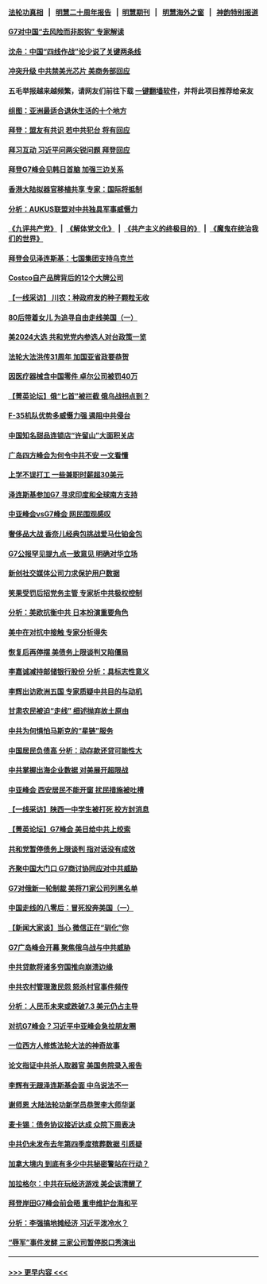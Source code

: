 #### [法轮功真相](https://github.com/gfw-breaker/truth/blob/master/README.md?t=0) &nbsp;&nbsp;|&nbsp;&nbsp; [明慧二十周年报告](https://github.com/gfw-breaker/mh-reports/blob/master/README.md?t=0) &nbsp;&nbsp;|&nbsp;&nbsp;[明慧期刊](https://github.com/gfw-breaker/mh-qikan) &nbsp;&nbsp;|&nbsp;&nbsp; [明慧海外之窗](https://github.com/gfw-breaker/mh-news/blob/master/README.md?t=0) &nbsp;&nbsp;|&nbsp;&nbsp; [神韵特别报道](https://github.com/gfw-breaker/mh-news/blob/master/shenyun.md?t=0)
#### [G7对中国“去风险而非脱钩” 专家解读](../pages/nf4514/n14001658.md?t=05222144) 
#### [沈舟：中国“四线作战”论少说了关键两条线](../pages/nf4514/n14001366.md?t=05222144) 
#### [冲突升级 中共禁美光芯片 美商务部回应](../pages/nf4514/n14001387.md?t=05222144) 
#### 五毛举报越来越频繁，请网友们前往下载 [一键翻墙软件](https://github.com/gfw-breaker/ssr-accounts)，并将此项目推荐给亲友
#### [组图：亚洲最适合退休生活的十个地方](../pages/nf4514/n13995203.md?t=05222144) 
#### [拜登：盟友有共识 若中共犯台 将有回应](../pages/nf4514/n14001419.md?t=05222144) 
#### [拜习互动 习近平问两尖锐问题 拜登回应](../pages/nf4514/n14001392.md?t=05222144) 
#### [拜登G7峰会见韩日首脑 加强三边关系](../pages/nf4514/n14001305.md?t=05222144) 
#### [香港大陆拟器官移植共享 专家：国际将抵制](../pages/nf4514/n14001065.md?t=05222144) 
#### [分析：AUKUS联盟对中共独具军事威慑力](../pages/nf4514/n13998385.md?t=05222144) 
#### [《九评共产党》](https://github.com/begood0513/9ping.md/blob/master/README.md) &nbsp;|&nbsp; [《解体党文化》](../../../../jtdwh.md/blob/master/README.md)  &nbsp;|&nbsp; [《共产主义的终极目的》](../../../../gczydzjmd.md/blob/master/README.md) &nbsp;|&nbsp; [《魔鬼在统治我们的世界》](../../../../mgztzwmdsj.md/blob/master/README.md) 
#### [拜登会见泽连斯基：七国集团支持乌克兰](../pages/nf4514/n14001266.md?t=05222144) 
#### [Costco自产品牌背后的12个大牌公司](../pages/nf4514/n13999358.md?t=05222144) 
#### [【一线采访】 川农：种政府发的种子颗粒无收](../pages/nf4514/n14001343.md?t=05222144) 
#### [80后带着女儿 为追寻自由走线美国（一）](../pages/nf4514/n14000802.md?t=05222144) 
#### [美2024大选 共和党党内参选人对台政策一览](../pages/nf4514/n14000508.md?t=05222144) 
#### [法轮大法洪传31周年 加国亚省政要恭贺](../pages/nf4514/n14001084.md?t=05222144) 
#### [因医疗器械含中国零件 卓尔公司被罚40万](../pages/nf4514/n14000672.md?t=05222144) 
#### [【菁英论坛】俄“匕首”被拦截 俄乌战拐点到？](../pages/nf4514/n14001028.md?t=05222144) 
#### [F-35机队优势多威慑力强 遏阻中共侵台](../pages/nf4514/n13986201.md?t=05222144) 
#### [中国知名甜品连锁店“许留山”大面积关店](../pages/nf4514/n14001036.md?t=05222144) 
#### [广岛四方峰会为何令中共不安 一文看懂](../pages/nf4514/n14000959.md?t=05222144) 
#### [上学不误打工 一些兼职时薪超30美元](../pages/nf4514/n14001027.md?t=05222144) 
#### [泽连斯基参加G7 寻求印度和全球南方支持](../pages/nf4514/n14001006.md?t=05222144) 
#### [中亚峰会vsG7峰会 网民围观感叹](../pages/nf4514/n14000885.md?t=05222144) 
#### [奢侈品大战 香奈儿经典包挑战爱马仕铂金包](../pages/nf4514/n14000561.md?t=05222144) 
#### [G7公报罕见提九点一致意见 明确对华立场](../pages/nf4514/n14000957.md?t=05222144) 
#### [新创社交媒体公司力求保护用户数据](../pages/nf4514/n14000943.md?t=05222144) 
#### [笑果受罚后招党务主管 专家析中共极权控制](../pages/nf4514/n14000652.md?t=05222144) 
#### [分析：美欧抗衡中共 日本扮演重要角色](../pages/nf4514/n14000437.md?t=05222144) 
#### [美中在对抗中接触 专家分析得失](../pages/nf4514/n13999972.md?t=05222144) 
#### [恢复后再停摆 美债务上限谈判又陷僵局](../pages/nf4514/n14000582.md?t=05222144) 
#### [李嘉诚减持邮储银行股份 分析：具标志性意义](../pages/nf4514/n14000620.md?t=05222144) 
#### [李辉出访欧洲五国 专家质疑中共目的与动机](../pages/nf4514/n14000573.md?t=05222144) 
#### [甘肃农民被迫“走线” 细述抛弃故土原由](../pages/nf4514/n14000513.md?t=05222144) 
#### [中共为何惧怕马斯克的“星链”服务](../pages/nf4514/n14000539.md?t=05222144) 
#### [中国居民负债高 分析：动存款还贷可能性大](../pages/nf4514/n14000503.md?t=05222144) 
#### [中共掌握出海企业数据 对美展开超限战](../pages/nf4514/n14000185.md?t=05222144) 
#### [中亚峰会 西安居民不能开窗 扰民措施被吐槽](../pages/nf4514/n14000452.md?t=05222144) 
#### [【一线采访】陕西一中学生被打死 校方封消息](../pages/nf4514/n14000472.md?t=05222144) 
#### [【菁英论坛】G7峰会 美日给中共上绞索](../pages/nf4514/n14000458.md?t=05222144) 
#### [共和党暂停债务上限谈判 指对话没有成效](../pages/nf4514/n14000470.md?t=05222144) 
#### [齐聚中国大门口 G7商讨协同应对中共威胁](../pages/nf4514/n14000467.md?t=05222144) 
#### [G7对俄新一轮制裁 美将71家公司列黑名单](../pages/nf4514/n14000431.md?t=05222144) 
#### [中国走线的八零后：冒死投奔美国（一）](../pages/nf4514/n14000184.md?t=05222144) 
#### [【新闻大家谈】当心 微信正在“驯化”你](../pages/nf4514/n14000366.md?t=05222144) 
#### [G7广岛峰会开幕 聚焦俄乌战与中共威胁](../pages/nf4514/n14000135.md?t=05222144) 
#### [中共贷款将诸多穷国推向崩溃边缘](../pages/nf4514/n13999828.md?t=05222144) 
#### [中共农村管理激民怨 怒杀村官事件频传](../pages/nf4514/n13999858.md?t=05222144) 
#### [分析：人民币未来或跌破7.3 美元仍占主导](../pages/nf4514/n13999825.md?t=05222144) 
#### [对抗G7峰会？习近平中亚峰会急拉朋友圈](../pages/nf4514/n13998969.md?t=05222144) 
#### [一位西方人修炼法轮大法的神奇故事](../pages/nf4514/n13999907.md?t=05222144) 
#### [论文指证中共杀人取器官 美国务院录入报告](../pages/nf4514/n13999890.md?t=05222144) 
#### [李辉有无跟泽连斯基会面 中乌说法不一](../pages/nf4514/n13999810.md?t=05222144) 
#### [谢师恩 大陆法轮功新学员恭贺李大师华诞](../pages/nf4514/n13999582.md?t=05222144) 
#### [麦卡锡：债务协议接近达成 众院下周表决](../pages/nf4514/n13999833.md?t=05222144) 
#### [中共仍未发布去年第四季度殡葬数据 引质疑](../pages/nf4514/n13999583.md?t=05222144) 
#### [加拿大境内 到底有多少中共秘密警站在行动？](../pages/nf4514/n13999211.md?t=05222144) 
#### [加拉格尔：中共在玩经济游戏 美企该清醒了](../pages/nf4514/n13999689.md?t=05222144) 
#### [拜登岸田G7峰会前会晤 重申维护台海和平](../pages/nf4514/n13999686.md?t=05222144) 
#### [分析：李强搞地摊经济 习近平泼冷水？](../pages/nf4514/n13999277.md?t=05222144) 
#### [“辱军”事件发酵 三家公司暂停脱口秀演出](../pages/nf4514/n13999593.md?t=05222144) 

----
#### [ >>> 更早内容 <<< ](../indexes/nf4514-earlier.md)
